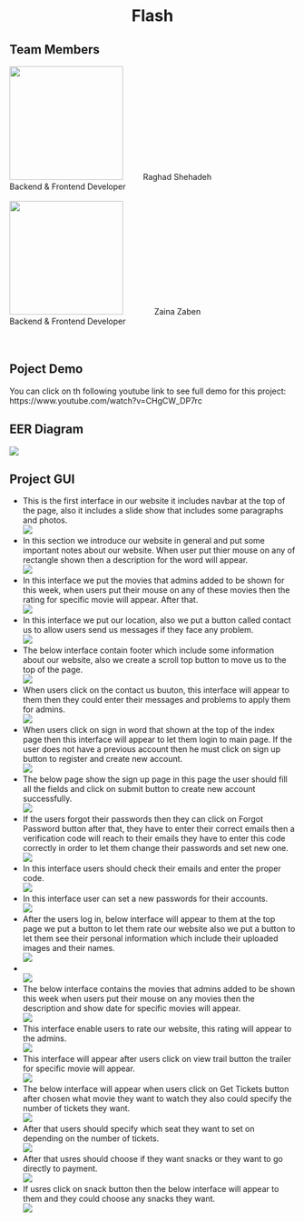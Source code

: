 <h1 align="center">Flash</h1> 
<h2 align="left"> Team Members</h2>
<img src="https://user-images.githubusercontent.com/100478249/176669221-c5ba42d5-be16-49de-a6d9-12c09898dcf8.png" width="200" height="200">
 &nbsp; &nbsp; &nbsp; &nbsp; Raghad Shehadeh
 <br>
 Backend & Frontend Developer
 <br>
<br><img src="https://user-images.githubusercontent.com/100478249/176710425-ec519d6e-386d-4745-bea6-a5345fdacc6c.png" width="200" height="200"> 
 &nbsp; &nbsp; &nbsp; &nbsp; &nbsp; &nbsp; &nbsp;Zaina Zaben 
<br>
 Backend & Frontend Developer
<br><br><br>
<h2 align="left"> Poject Demo</h2> 
<p> You can click on th following youtube link to see full demo for this project: https://www.youtube.com/watch?v=CHgCW_DP7rc</p>
<h2 align="left"> EER Diagram</h2> 
<img align="center" src="https://user-images.githubusercontent.com/100478249/176710891-c4dc3fe9-b0e4-4aab-805d-feb05cbc0ecb.png">

<h2 align="left"> Project GUI</h2> 
<ul>
  <li>This is the first interface in our website it includes navbar at the top of the page, also it includes a slide show that includes some paragraphs and photos.<br><img src="https://user-images.githubusercontent.com/100478249/176882803-2ca5a07e-a4d7-4055-843c-a7e9d86d6cdd.png">
  </li>
 <li>In this section we introduce our website in general and put some important notes about our website. When user put thier mouse on any of rectangle shown then a description for the word will appear.<br><img src="https://user-images.githubusercontent.com/100478249/176882814-934523eb-5624-48a6-8fdf-592095052bc0.png">
  </li>
 <li>In this interface we put the movies that admins added to be shown for this week, when users put their mouse on any of these movies then the rating for specific movie will appear. After that.<br><img src="https://user-images.githubusercontent.com/100478249/176882827-8d376641-6337-4b79-af8d-9d5526439ebb.png">
  </li>
 <li>In this interface we put our location, also we put a button called contact us to allow users send us messages if they face any problem.<br><img src="https://user-images.githubusercontent.com/100478249/176882831-fd0eaccf-b1d3-4026-b922-8baa0c99f0ee.png">
  </li>
 
 <li>The below interface contain footer which include some information about our website, also we create a scroll top button to move us to the top of the page.<br><img src="https://user-images.githubusercontent.com/100478249/176883725-fbdd6cb2-ba16-4c6c-80c2-8e1bab1d9064.png">
  </li>
 <li>When users click on the contact us buuton, this interface will appear to them then they could enter their messages and problems to apply them for admins.<br><img src="https://user-images.githubusercontent.com/100478249/176883743-6fa2c8a3-14bf-4ef1-b94f-355a84f1c644.png">
  </li>
 <li>When users click on sign in word that shown at the top of the index page then this interface will appear to let them login to main page. If the user does not have a previous account then he must click on sign up button to register and create new account.<br><img src="https://user-images.githubusercontent.com/100478249/176883758-85ca0244-7247-4f12-8a8e-4631567804a5.png">
  </li>
 <li>The below page show the sign up page in this page the user should fill all the fields and click on submit button to create new account successfully.<br><img src="https://user-images.githubusercontent.com/100478249/176883782-cac4657b-08ca-4a5e-b22b-b8755620d952.png">
  </li>
 
 <li>If the users forgot their passwords then they can click on Forgot Password button after that, they have to enter their correct emails then a verification code will reach to their emails they have to enter this code correctly in order to let them change their passwords and set new one.<br><img src="https://user-images.githubusercontent.com/100478249/176884600-d43f3a29-9ec0-4720-ba91-70a472087b0b.png">
  </li>
 <li>In this interface users should check their emails and enter the proper code.<br><img src="https://user-images.githubusercontent.com/100478249/176884615-12d7dd3e-ad71-4c24-b79d-9ff295afb25d.png">
  </li>
 <li>In this interface user can set a new passwords for their accounts.<br><img src="https://user-images.githubusercontent.com/100478249/176884623-359ae954-0de5-47eb-88a3-f7591447150c.png">
  </li>
 <li>After the users log in, below interface will appear to them at the top page we put a button to let them rate our website also we put a button to let them see their personal information which include their uploaded images and their names.<br><img src="https://user-images.githubusercontent.com/100478249/176884639-21c40470-d844-46a5-a6c6-90b9f397d996.png">
  </li>
 
 <li><br><img src="https://user-images.githubusercontent.com/100478249/176885377-a504c279-d5f4-4c5f-9b2a-a95d4b4d2480.png">
  </li>
 <li>The below interface contains the movies that admins added to be shown this week when users put their mouse on any movies then the description and show date for specific movies will appear.<br><img src="https://user-images.githubusercontent.com/100478249/176885383-b80fbdee-a8a7-43bf-8296-5d8ada44c378.png">
  </li>
 <li>This interface enable users to rate our website, this rating will appear to the admins.<br><img src="https://user-images.githubusercontent.com/100478249/176885394-ea4008b1-e46f-46e7-a2ea-68f54f8d46e5.png">
  </li>
 <li>This interface will appear after users click on view trail button the trailer for specific movie will appear.<br><img src="https://user-images.githubusercontent.com/100478249/176885404-bcff842f-5af8-49d5-ad1c-f97f00ebfc2c.png">
  </li>
 
 <li>The below interface will appear when users click on Get Tickets button after chosen what movie they want to watch they also could specify the number of tickets they want. <br><img src="https://user-images.githubusercontent.com/100478249/176885939-bbfd96a9-7bec-460a-8c7e-0c1f5e6a86e5.png">
  </li>
 <li>After that users should specify which seat they want to set on depending on the number of tickets.<br><img src="https://user-images.githubusercontent.com/100478249/176885953-9586710d-bbbd-4a33-8eed-9a84de7a586d.png">
  </li>
 <li>After that usres should choose if they want snacks or they want to go directly to payment.<br><img src="https://user-images.githubusercontent.com/100478249/176885965-788e000e-462e-4933-85b9-74208a9be908.png">
  </li>
 <li>If usres click on snack button then the below interface will appear to them and they could choose any snacks they want.<br><img src="https://user-images.githubusercontent.com/100478249/176885974-baa290dc-4c58-4ed5-b893-feff8ad9e01d.png">
  </li>
  </ul>


  
